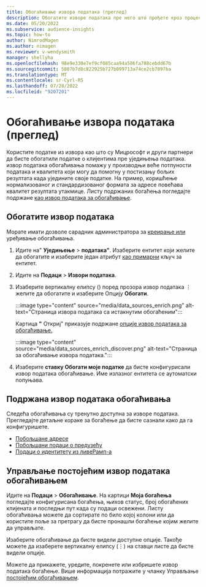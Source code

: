 ```yaml
---
title: Обогаћивање извора података (преглед)
description: Обогатите изворе података пре него што прођете кроз процес уједињења података.
ms.date: 05/20/2022
ms.subservice: audience-insights
ms.topic: how-to
author: NimrodMagen
ms.author: nimagen
ms.reviewer: v-wendysmith
manager: shellyha
ms.openlocfilehash: 98e9e330e7ef9cf085caa94a506fa788cebdd67b
ms.sourcegitcommit: 5807b7d8c822925b727b099713a74ce2cb7897ba
ms.translationtype: MT
ms.contentlocale: sr-Cyrl-RS
ms.lasthandoff: 07/28/2022
ms.locfileid: "9207201"
---
```

# <a name="enrichment-for-data-sources-preview"></a>Обогаћивање извора података (преглед)

Користите податке из извора као што су Мицрософт и други партнери да бисте обогатили податке о клијентима пре уједињења података. извор података обогаћивања помажу у производњи веће потпуности података и квалитета који могу да помогну у постизању бољих резултата када уједините своје податке. На пример, коришћење нормализованог и стандардизованог формата за адресе повећава квалитет резултата утакмице. Листу подржаних богаћења погледајте подржане [као извор података за обогаћивање](#supported-data-source-enrichments).

## <a name="enrich-a-data-source"></a>Обогатите извор података

Морате имати дозволе сарадник администратора за [креирање или](permissions.md) уређивање обогаћивања.  

1. Идите на" **Уједињење** > **података"**. Изаберите ентитет који желите да обогатите и изаберите један атрибут [као примарни](map-entities.md#select-primary-key-and-semantic-type-for-attributes) кључ за ентитет.

1. Идите на **Подаци** > **Извори података**.

1. Изаберите вертикалну елипсу () поред прозора извор података &vellip; желите да обогатите и изаберите Опцију **Обогати**.

   :::image type="content" source="media/data_sources_enrich.png" alt-text="Страница извора података са истакнутим обогаћеним":::

   Картица **"** Откриј" приказује подржане [опције извор података за обогаћивање.](#supported-data-source-enrichments)

   :::image type="content" source="media/data_sources_enrich_discover.png" alt-text="Страница за обогаћивање извора података.":::

1. Изаберите **ставку Обогати моје податке** да бисте конфигурисали извор података обогаћивање. Име излазног ентитета се аутоматски попуњава.

## <a name="supported-data-source-enrichments"></a>Подржана извор података обогаћивања

Следећа обогаћивања су тренутно доступна за изворе података. Прегледајте детаљне кораке за богаћење да бисте сазнали како да га конфигуришете.

- [Побољшане адресе](enrichment-enhanced-addresses.md)
- [Побољшани подаци о предузећу](enrichment-enhanced-company-data.md)
- [Подаци о идентитету из ливеРамп-а](enrichment-liveramp.md)

## <a name="manage-existing-data-source-enrichments"></a>Управљање постојећим извор података обогаћивањем

Идите на **Подаци** > **Обогаћивање**. На картици **Моја богаћења** погледајте конфигурисана богаћења, њихов статус, број обогаћених клијената и последњи пут када су подаци освежени. Листу обогаћивања можете да сортирате по било којој колони или да користите поље за претрагу да бисте пронашли богаћење којим желите да управљате.

Изаберите обогаћивање да бисте видели доступне опције. Такође можете да изаберете вертикалну елипсу (&vellip;) на ставци листе да бисте видели опције.

Можете да прикажете, уредите, покренете или избришете извор података богаћење. Више информација потражите у чланку Управљање [постојећим обогаћивањем](enrichment-hub.md#manage-existing-enrichments).
